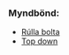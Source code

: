 ### Myndbönd:
* [Rúlla bolta](https://youtu.be/LHYA76OZpw8)
* [Top down](https://youtu.be/iXD7CViFydA)
